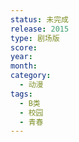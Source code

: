 ```yaml
---
status: 未完成
release: 2015
type: 剧场版
score:
year:
month:
category:
  - 动漫
tags:
  - B类
  - 校园
  - 青春
---
```

